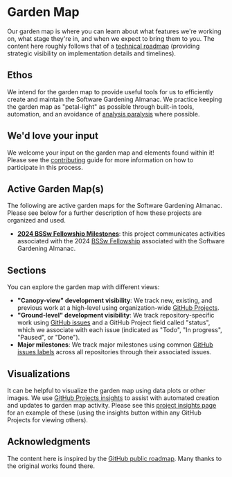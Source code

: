 # Garden Map

Our garden map is where you can learn about what features we're working on, what stage they're in, and when we expect to bring them to you.
The content here roughly follows that of a [technical roadmap](https://en.wikipedia.org/wiki/Technology_roadmap) (providing strategic visibility on implementation details and timelines).

## Ethos

We intend for the garden map to provide useful tools for us to efficiently create and maintain the Software Gardening Almanac.
We practice keeping the garden map as "petal-light" as possible through built-in tools, automation, and an avoidance of [analysis paralysis](https://en.wikipedia.org/wiki/Analysis_paralysis) where possible.

## We'd love your input

We welcome your input on the garden map and elements found within it!
Please see the [contributing](contributing.md) guide for more information on how to participate in this process.

## Active Garden Map(s)

The following are active garden maps for the Software Gardening Almanac.
Please see below for a further description of how these projects are organized and used.

<!--alex disable fellowship -->

- [__2024 BSSw Fellowship Milestones__](https://github.com/orgs/software-gardening/projects/1): this project communicates activities associated with the 2024 [BSSw Fellowship](https://bssw.io/pages/bssw-fellowship-program) associated with the Software Gardening Almanac.

<!--alex enable fellowship -->

## Sections

You can explore the garden map with different views:

- __"Canopy-view" development visibility__: We track new, existing, and previous work at a high-level using organization-wide [GitHub Projects](https://docs.github.com/en/issues/planning-and-tracking-with-projects/learning-about-projects/about-projects).
- __"Ground-level" development visibility__: We track repository-specific work using [GitHub issues](https://docs.github.com/en/issues/tracking-your-work-with-issues/about-issues) and a GitHub Project field called "status", which we associate with each issue (indicated as "Todo", "In progress", "Paused", or "Done").
- __Major milestones__: We track major milestones using common [GitHub issues labels](https://docs.github.com/en/issues/using-labels-and-milestones-to-track-work/managing-labels) across all repositories through their associated issues.

## Visualizations

It can be helpful to visualize the garden map using data plots or other images.
We use [GitHub Projects insights](https://docs.github.com/en/issues/planning-and-tracking-with-projects/viewing-insights-from-your-project/about-insights-for-projects) to assist with automated creation and updates to garden map activity.
Please see this [project insights page](https://github.com/orgs/software-gardening/projects/1/insights) for an example of these (using the insights button within any GitHub Projects for viewing others).

## Acknowledgments

The content here is inspired by the [GitHub public roadmap](https://github.com/github/roadmap).
Many thanks to the original works found there.

